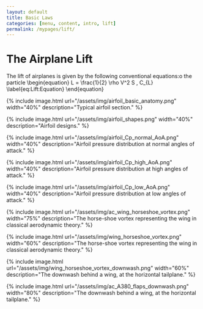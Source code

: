 ```yaml
---
layout: default
title: Basic Laws
categories: [menu, content, intro, lift]
permalink: /mypages/lift/
---
```


# The Airplane Lift

The lift of airplanes is given by the following conventional equations:o the particle
\begin{equation}
  L = \frac{1}{2} \rho V^2 S \, C_{L}
  \label{eq:Lift:Equation}
\end{equation}


{% include image.html
  url="/assets/img/airfoil_basic_anatomy.png"
  width="40%"
  description="Typical airfoil section."
  %}

{% include image.html
  url="/assets/img/airfoil_shapes.png"
  width="40%"
  description="Airfoil designs."
  %}

{% include image.html
  url="/assets/img/airfoil_Cp_normal_AoA.png"
  width="40%"
  description="Airfoil pressure distribution at normal angles of attack."
  %}

{% include image.html
  url="/assets/img/airfoil_Cp_high_AoA.png"
  width="40%"
  description="Airfoil pressure distribution at high angles of attack."
  %}

{% include image.html
  url="/assets/img/airfoil_Cp_low_AoA.png"
  width="40%"
  description="Airfoil pressure distribution at low angles of attack."
  %}

{% include image.html
  url="/assets/img/ac_wing_horseshoe_vortex.png"
  width="75%"
  description="The horse-shoe vortex representing the wing in classical aerodynamic theory."
  %}

{% include image.html
  url="/assets/img/wing_horseshoe_vortex.png"
  width="60%"
  description="The horse-shoe vortex representing the wing in classical aerodynamic theory."
  %}

{% include image.html
  url="/assets/img/wing_horseshoe_vortex_downwash.png"
  width="60%"
  description="The downwash behind a wing, at the horizontal tailplane."
  %}

{% include image.html
  url="/assets/img/ac_A380_flaps_downwash.png"
  width="80%"
  description="The downwash behind a wing, at the horizontal tailplane."
  %}
